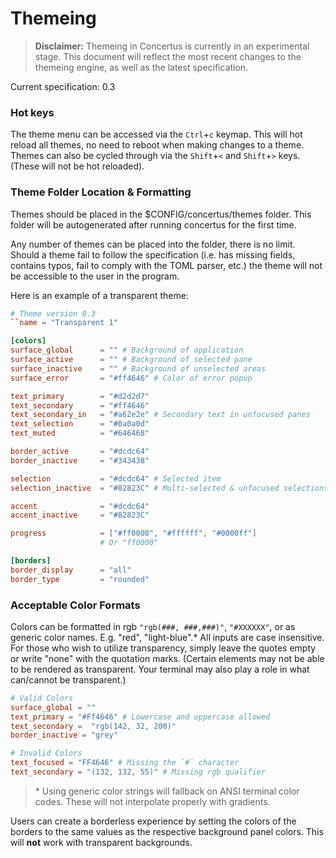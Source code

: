 # Themeing

> **Disclaimer:** Themeing in Concertus is currently in an experimental stage. This document will reflect the most recent changes to the themeing engine, as well as the latest specification.

Current specification: 0.3 

### Hot keys

The theme menu can be accessed via the `Ctrl`+`c` keymap. This will hot
reload all themes, no need to reboot when making changes to a theme. Themes can
also be cycled through via the `Shift`+`<` and `Shift`+`>` keys. (These will
not be hot reloaded).

### Theme Folder Location & Formatting

Themes should be placed in the $CONFIG/concertus/themes folder. This folder
will be autogenerated after running concertus for the first time. 

Any number of themes can be placed into the folder, there is no limit. Should a
theme fail to follow the specification (i.e. has missing fields, contains
typos, fail to comply with the TOML parser, etc.) the theme will not be
accessible to the user in the program.

Here is an example of a transparent theme:

```Toml 
# Theme version 0.3
``name = "Transparent 1"

[colors]
surface_global      = "" # Background of application
surface_active      = "" # Background of selected pane
surface_inactive    = "" # Background of unselected areas
surface_error       = "#ff4646" # Color of error popup

text_primary        = "#d2d2d7"
text_secondary      = "#ff4646"
text_secondary_in   = "#a62e2e" # Secondary text in unfocused panes
text_selection      = "#0a0a0d"
text_muted          = "#646468"

border_active       = "#dcdc64"
border_inactive     = "#343438"

selection           = "#dcdc64" # Selected item
selection_inactive  = "#82823C" # Multi-selected & unfocused selections

accent              = "#dcdc64" 
accent_inactive     = "#82823C"

progress            = ["#ff0000", "#ffffff", "#0000ff"] 
                    # Or "ff0000"

[borders]
border_display      = "all"
border_type         = "rounded"
```

### Acceptable Color Formats

Colors can be formatted in rgb `"rgb(###, ###,###)"`, `"#XXXXXX"`, or as
generic color names. E.g. "red", "light-blue".* All inputs are case insensitive.
For those who wish to utilize transparency, simply leave the quotes empty or
write "none" with the quotation marks. (Certain elements may not be able to be
rendered as transparent. Your terminal may also play a role in what can/cannot
be transparent.)

```TOML
# Valid Colors
surface_global = ""
text_primary = "#Ff4646" # Lowercase and uppercase allowed
text_secondary =  "rgb(142, 32, 200)"
border_inactive = "grey"

# Invalid Colors
text_focused = "FF4646" # Missing the `#` character
text_secondary = "(132, 132, 55)" # Missing rgb qualifier
```

> \* Using generic color strings will fallback on ANSI terminal color
> codes. These will not interpolate properly with gradients. 

Users can create a borderless experience by setting the colors of the borders
to the same values as the respective background panel colors. This will **not**
work with transparent backgrounds. 

